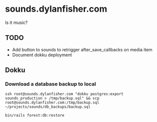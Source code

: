 # sounds.dylanfisher.com

Is it music?

## TODO

- Add button to sounds to retrigger after_save_callbacks on media item
- Document dokku deployment

## Dokku

### Download a database backup to local

`ssh root@sounds.dylanfisher.com "dokku postgres:export sounds_production > /tmp/backup.sql" && scp root@sounds.dylanfisher.com:/tmp/backup.sql ~/projects/sounds/db_backups/backup.sql`

`bin/rails forest:db:restore`
